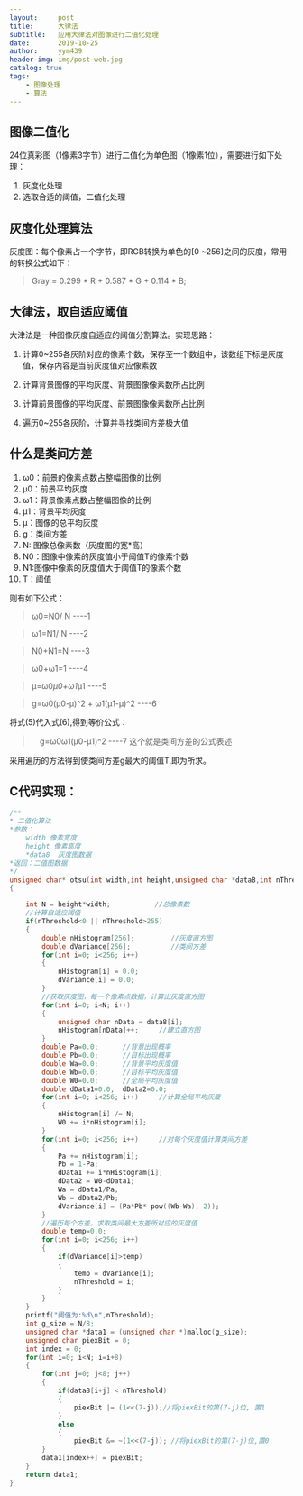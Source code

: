 ```yaml
---
layout:     post
title:      大律法
subtitle:   应用大律法对图像进行二值化处理
date:       2019-10-25
author:     yym439
header-img: img/post-web.jpg
catalog: true
tags:
    - 图像处理
    - 算法
---
```


## 图像二值化

24位真彩图（1像素3字节）进行二值化为单色图（1像素1位），需要进行如下处理：
1. 灰度化处理
2. 选取合适的阈值，二值化处理


## 灰度化处理算法

灰度图：每个像素占一个字节，即RGB转换为单色的[0 ~256]之间的灰度，常用的转换公式如下：

> Gray = 0.299 * R + 0.587 * G + 0.114 * B;


## 大律法，取自适应阈值

大津法是一种图像灰度自适应的阈值分割算法。实现思路：

1. 计算0~255各灰阶对应的像素个数，保存至一个数组中，该数组下标是灰度值，保存内容是当前灰度值对应像素数

2. 计算背景图像的平均灰度、背景图像像素数所占比例

3. 计算前景图像的平均灰度、前景图像像素数所占比例

4. 遍历0~255各灰阶，计算并寻找类间方差极大值

## 什么是类间方差

1. ω0：前景的像素点数占整幅图像的比例
2. μ0：前景平均灰度
3. ω1：背景像素点数占整幅图像的比例
4. μ1：背景平均灰度
5. μ：图像的总平均灰度
6. g：类间方差
7. N: 图像总像素数（灰度图的宽*高）
8. N0：图像中像素的灰度值小于阈值T的像素个数
9. N1:图像中像素的灰度值大于阈值T的像素个数
10. T：阈值

则有如下公式：
> ω0=N0/ N  ----1

> ω1=N1/ N  ----2

> N0+N1=N  ----3

> ω0+ω1=1  ----4

> μ=ω0*μ0+ω1*μ1  ----5

> g=ω0(μ0-μ)^2 + ω1(μ1-μ)^2   ----6

将式(5)代入式(6),得到等价公式：
>　g=ω0ω1(μ0-μ1)^2  ----7 这个就是类间方差的公式表述

采用遍历的方法得到使类间方差g最大的阈值T,即为所求。


## C代码实现：
``` C 
/**
* 二值化算法
*参数：
    width 像素宽度
    height 像素高度
    *data8  灰度图数据
*返回：二值图数据
*/
unsigned char* otsu(int width,int height,unsigned char *data8,int nThreshold)
{

    int N = height*width;           //总像素数
    //计算自适应阈值
    if(nThreshold<0 || nThreshold>255)
    {
        double nHistogram[256];         //灰度直方图
        double dVariance[256];          //类间方差
        for(int i=0; i<256; i++)
        {
            nHistogram[i] = 0.0;
            dVariance[i] = 0.0;
        }
        //获取灰度图，每一个像素点数据，计算出灰度直方图
        for(int i=0; i<N; i++)
        {
            unsigned char nData = data8[i];
            nHistogram[nData]++;     //建立直方图
        }
        double Pa=0.0;      //背景出现概率
        double Pb=0.0;      //目标出现概率
        double Wa=0.0;      //背景平均灰度值
        double Wb=0.0;      //目标平均灰度值
        double W0=0.0;      //全局平均灰度值
        double dData1=0.0,  dData2=0.0;
        for(int i=0; i<256; i++)     //计算全局平均灰度
        {
            nHistogram[i] /= N;
            W0 += i*nHistogram[i];
        }
        for(int i=0; i<256; i++)     //对每个灰度值计算类间方差
        {
            Pa += nHistogram[i];
            Pb = 1-Pa;
            dData1 += i*nHistogram[i];
            dData2 = W0-dData1;
            Wa = dData1/Pa;
            Wb = dData2/Pb;
            dVariance[i] = (Pa*Pb* pow((Wb-Wa), 2));
        }
        //遍历每个方差，求取类间最大方差所对应的灰度值
        double temp=0.0;
        for(int i=0; i<256; i++)
        {
            if(dVariance[i]>temp)
            {
                temp = dVariance[i];
                nThreshold = i;
            }
        }
    }
    printf("阈值为:%d\n",nThreshold);
    int g_size = N/8;
    unsigned char *data1 = (unsigned char *)malloc(g_size);
    unsigned char piexBit = 0;
    int index = 0;
    for(int i=0; i<N; i=i+8)
    {
        for(int j=0; j<8; j++)
        {
            if(data8[i+j] < nThreshold)
            {
                piexBit |= (1<<(7-j));//将piexBit的第(7-j)位, 置1
            }
            else
            {
                piexBit &= ~(1<<(7-j)); //将piexBit的第(7-j)位,置0
        }
        data1[index++] = piexBit;
    }
    return data1;
}
```
